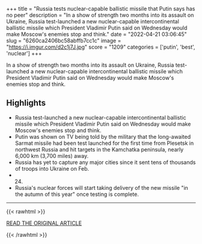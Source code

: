 +++
title = "Russia tests nuclear-capable ballistic missile that Putin says has no peer"
description = "In a show of strength two months into its assault on Ukraine, Russia test-launched a new nuclear-capable intercontinental ballistic missile which President Vladimir Putin said on Wednesday would make Moscow's enemies stop and think."
date = "2022-04-21 03:06:45"
slug = "6260ca2406bc58abffb7cc1c"
image = "https://i.imgur.com/d2c1j7J.jpg"
score = "1209"
categories = ['putin', 'best', 'nuclear']
+++

In a show of strength two months into its assault on Ukraine, Russia test-launched a new nuclear-capable intercontinental ballistic missile which President Vladimir Putin said on Wednesday would make Moscow's enemies stop and think.

## Highlights

- Russia test-launched a new nuclear-capable intercontinental ballistic missile which President Vladimir Putin said on Wednesday would make Moscow's enemies stop and think.
- Putin was shown on TV being told by the military that the long-awaited Sarmat missile had been test launched for the first time from Plesetsk in northwest Russia and hit targets in the Kamchatka peninsula, nearly 6,000 km (3,700 miles) away.
- Russia has yet to capture any major cities since it sent tens of thousands of troops into Ukraine on Feb.
- 24.
- Russia's nuclear forces will start taking delivery of the new missile "in the autumn of this year" once testing is complete.

---

{{< rawhtml >}}
  <p class="article-category">
    <a target="_blank" href="https://www.reuters.com/world/europe/russia-tests-new-intercontinental-ballistic-missile-2022-04-20/">READ THE ORIGINAL ARTICLE</a>
  </p>
{{< /rawhtml >}}
